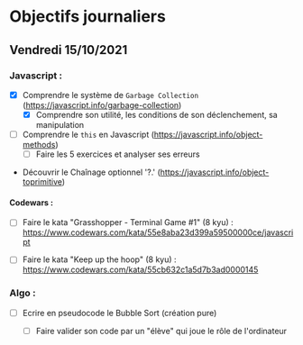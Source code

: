 # Objectifs journaliers

## Vendredi 15/10/2021


### Javascript :

* [x] Comprendre le système de `Garbage Collection` (https://javascript.info/garbage-collection)
  * [x] Comprendre son utilité, les conditions de son déclenchement, sa manipulation
* [ ] Comprendre le `this` en Javascript (https://javascript.info/object-methods)
  * [ ] Faire les 5 exercices et analyser ses erreurs
* Découvrir le Chaînage optionnel '?.' (https://javascript.info/object-toprimitive)



#### Codewars :

* [ ] Faire le kata "Grasshopper - Terminal Game #1" (8 kyu) : https://www.codewars.com/kata/55e8aba23d399a59500000ce/javascript
* [ ] Faire le kata "Keep up the hoop" (8 kyu) : https://www.codewars.com/kata/55cb632c1a5d7b3ad0000145


### Algo : 

* [ ] Ecrire en pseudocode le Bubble Sort (création pure)
  * [ ] Faire valider son code par un "élève" qui joue le rôle de l'ordinateur

